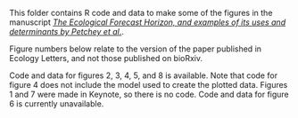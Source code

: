 This folder contains R code and data to make some of the figures in the manuscript [*The Ecological Forecast Horizon,
and examples of its uses and determinants by Petchey et al*.](http://biorxiv.org/content/early/2015/01/11/013441).

Figure numbers below relate to the version of the paper published in Ecology Letters, and not those published on bioRxiv.

Code and data for figures 2, 3, 4, 5, and 8 is available. Note that code for figure 4 does not include the model used to create the plotted data. Figures 1 and 7 were made in Keynote, so there is no code. Code and data for figure 6 is currently unavailable.